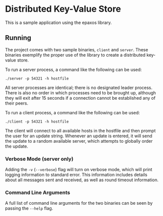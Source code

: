 # Distributed Key-Value Store

This is a sample application using the epaxos library.


## Running

The project comes with two sample binaries, `client` and `server`. These
binaries exemplify the proper use of the library to create a distributed
key-value store.

To run a server process, a command like the following can be used:

```
./server -p 54321 -h hostfile
```

All server processes are identical; there is no designated leader process. There
is also no order in which processes need to be brought up, although they will
exit after 15 seconds if a connection cannot be established any of their peers.

To run a client process, a command like the following can be used:

```
./client -p 54321 -h hostfile
```

The client will connect to all available hosts in the hostfile and then prompt
the user for an update string. Whenever an update is entered, it will send the
update to a random available server, which attempts to globally order the update.

### Verbose Mode (server only)

Adding the `-v` (`--verbose`) flag will turn on verbose mode, which will
print logging information to standard error. This information includes details
about all messages sent and received, as well as round timeout information.

### Command Line Arguments

A full list of command line arguments for the two binaries can be seen by
passing the `--help` flag.
